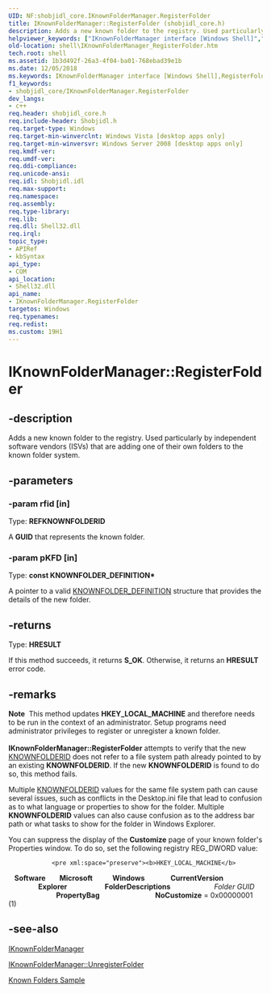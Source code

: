 ```yaml
---
UID: NF:shobjidl_core.IKnownFolderManager.RegisterFolder
title: IKnownFolderManager::RegisterFolder (shobjidl_core.h)
description: Adds a new known folder to the registry. Used particularly by independent software vendors (ISVs) that are adding one of their own folders to the known folder system.
helpviewer_keywords: ["IKnownFolderManager interface [Windows Shell]","RegisterFolder method","IKnownFolderManager.RegisterFolder","IKnownFolderManager::RegisterFolder","RegisterFolder","RegisterFolder method [Windows Shell]","RegisterFolder method [Windows Shell]","IKnownFolderManager interface","_shell_IKnownFolderManager_RegisterFolder","shell.IKnownFolderManager_RegisterFolder","shobjidl_core/IKnownFolderManager::RegisterFolder"]
old-location: shell\IKnownFolderManager_RegisterFolder.htm
tech.root: shell
ms.assetid: 1b3d492f-26a3-4f04-ba01-768ebad39e1b
ms.date: 12/05/2018
ms.keywords: IKnownFolderManager interface [Windows Shell],RegisterFolder method, IKnownFolderManager.RegisterFolder, IKnownFolderManager::RegisterFolder, RegisterFolder, RegisterFolder method [Windows Shell], RegisterFolder method [Windows Shell],IKnownFolderManager interface, _shell_IKnownFolderManager_RegisterFolder, shell.IKnownFolderManager_RegisterFolder, shobjidl_core/IKnownFolderManager::RegisterFolder
f1_keywords:
- shobjidl_core/IKnownFolderManager.RegisterFolder
dev_langs:
- c++
req.header: shobjidl_core.h
req.include-header: Shobjidl.h
req.target-type: Windows
req.target-min-winverclnt: Windows Vista [desktop apps only]
req.target-min-winversvr: Windows Server 2008 [desktop apps only]
req.kmdf-ver: 
req.umdf-ver: 
req.ddi-compliance: 
req.unicode-ansi: 
req.idl: Shobjidl.idl
req.max-support: 
req.namespace: 
req.assembly: 
req.type-library: 
req.lib: 
req.dll: Shell32.dll
req.irql: 
topic_type:
- APIRef
- kbSyntax
api_type:
- COM
api_location:
- Shell32.dll
api_name:
- IKnownFolderManager.RegisterFolder
targetos: Windows
req.typenames: 
req.redist: 
ms.custom: 19H1
---
```


# IKnownFolderManager::RegisterFolder


## -description


Adds a new known folder to the registry. Used particularly by independent software vendors (ISVs) that are adding one of their own folders to the known folder system.


## -parameters




### -param rfid [in]

Type: <b>REFKNOWNFOLDERID</b>

A <b>GUID</b> that represents the known folder.


### -param pKFD [in]

Type: <b>const KNOWNFOLDER_DEFINITION*</b>

A pointer to a valid <a href="https://docs.microsoft.com/windows/desktop/api/shobjidl_core/ns-shobjidl_core-knownfolder_definition">KNOWNFOLDER_DEFINITION</a> structure that provides the details of the new folder.


## -returns



Type: <b>HRESULT</b>

If this method succeeds, it returns <b xmlns:loc="http://microsoft.com/wdcml/l10n">S_OK</b>. Otherwise, it returns an <b xmlns:loc="http://microsoft.com/wdcml/l10n">HRESULT</b> error code.




## -remarks



<div class="alert"><b>Note</b>  This method updates <b>HKEY_LOCAL_MACHINE</b> and therefore needs to be run in the context of an administrator. Setup programs need administrator privileges to register or unregister a known folder.</div>
<div> </div>
<b>IKnownFolderManager::RegisterFolder</b> attempts to verify that the new <a href="https://docs.microsoft.com/windows/desktop/shell/knownfolderid">KNOWNFOLDERID</a> does not refer to a file system path already pointed to by an existing <b>KNOWNFOLDERID</b>. If the new <b>KNOWNFOLDERID</b> is found to do so, this method fails.

Multiple <a href="https://docs.microsoft.com/windows/desktop/shell/knownfolderid">KNOWNFOLDERID</a> values for the same file system path can cause several issues, such as conflicts in the Desktop.ini file that lead to confusion as to what language or properties to show for the folder. Multiple <b>KNOWNFOLDERID</b> values can also cause confusion as to the address bar path or what tasks to show for the folder in Windows Explorer.

You can suppress the display of the <b>Customize</b> page of your known folder's Properties window. To do so, set the following registry REG_DWORD value:

                <pre xml:space="preserve"><b>HKEY_LOCAL_MACHINE</b>
   <b>Software</b>
      <b>Microsoft</b>
         <b>Windows</b>
            <b>CurrentVersion</b>
               <b>Explorer</b>
                  <b>FolderDescriptions</b>
                     <i>Folder GUID</i>
                        <b>PropertyBag</b>
                           <b>NoCustomize</b> = 0x00000001 (1)</pre>





## -see-also




<a href="https://docs.microsoft.com/windows/desktop/api/shobjidl_core/nn-shobjidl_core-iknownfoldermanager">IKnownFolderManager</a>



<a href="https://docs.microsoft.com/windows/desktop/api/shobjidl_core/nf-shobjidl_core-iknownfoldermanager-unregisterfolder">IKnownFolderManager::UnregisterFolder</a>



<a href="https://docs.microsoft.com/previous-versions/windows/desktop/legacy/dd940364(v=vs.85)">Known Folders Sample</a>
 

 

